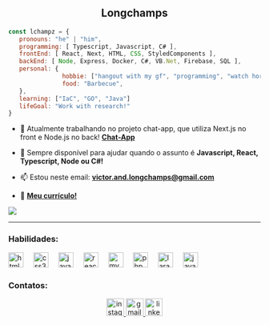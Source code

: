  ### <h2 align="center">Longchamps</h2>

 ```javascript
const lchampz = {
    pronouns: "he" | "him",
    programming: [ Typescript, Javascript, C# ],
    frontEnd: [ React, Next, HTML, CSS, StyledComponents ],
    backEnd: [ Node, Express, Docker, C#, VB.Net, Firebase, SQL ],
    personal: {
                hobbie: ["hangout with my gf", "programming", "watch horror movies"],
                food: "Barbecue",
    },
    learning: ["IaC", "GO", "Java"]
    lifeGoal: "Work with research!"
}
```
 
- 🔭 Atualmente trabalhando no projeto chat-app, que utiliza Next.js no front e Node.js no back! **[Chat-App](https://github.com/lchampz/chat-app)**

- 💬 Sempre disponível para ajudar quando o assunto é **Javascript, React, Typescript, Node ou C#!**

- 📫 Estou neste email: **victor.and.longchamps@gmail.com**

- 📄  **[Meu currículo!](https://iron-catsup-53d.notion.site/Victor-Longchamps-CV-12a98fee79198021af11ef7b0637f5ec?pvs=4)**

</p>
  <a href="[Git](https://github.com/lchampz)">
    <img align="center" src="https://github-readme-stats.vercel.app/api/top-langs/?username=lchampz&hide_progress=true&theme=blueberry&langs_count=8&locale=en" />
  </a>
</div>
</h2>
 <hr>

### Habilidades:

<div align="left">
  <img src="https://cdn.jsdelivr.net/gh/devicons/devicon/icons/html5/html5-original.svg" height="30" alt="html5 logo"  />
  <img width="12" />
  <img src="https://cdn.jsdelivr.net/gh/devicons/devicon/icons/css3/css3-original.svg" height="30" alt="css3 logo"  />
  <img width="12" />
  <img src="https://cdn.jsdelivr.net/gh/devicons/devicon/icons/javascript/javascript-original.svg" height="30" alt="javascript logo"  />
  <img width="12" />
  <img src="https://cdn.jsdelivr.net/gh/devicons/devicon/icons/react/react-original.svg" height="30" alt="react logo"  />
  <img width="12" />
  <img src="https://cdn.jsdelivr.net/gh/devicons/devicon/icons/mysql/mysql-original.svg" height="30" alt="mysql logo"  />
  <img width="12" />
  <img src="https://cdn.jsdelivr.net/gh/devicons/devicon/icons/php/php-original.svg" height="30" alt="php logo"  />
  <img width="12" />
  <img src="https://cdn.jsdelivr.net/gh/devicons/devicon/icons/laravel/laravel-original.svg" height="30" alt="laravel logo"  />
  <img width="12" />
  <img src="https://cdn.jsdelivr.net/gh/devicons/devicon/icons/java/java-original.svg" height="30" alt="java logo"  />
</div>

### Contatos:

<div align="center">
  
  <a href="https://www.instagram.com/champz.js" target="_blank">
    <img src="https://img.shields.io/static/v1?message=Instagram&logo=instagram&label=&color=E4405F&logoColor=white&labelColor=&style=for-the-badge" height="35" alt="instagram logo"  />
  </a>
  <a href="victor.and.longchamps@gmail.com" target="_blank">
    <img src="https://img.shields.io/static/v1?message=Gmail&logo=gmail&label=&color=D14836&logoColor=white&labelColor=&style=for-the-badge" height="35" alt="gmail logo"  />
  </a>
  <a href="https://www.linkedin.com/in/victor-longchamps/" target="_blank">
    <img src="https://img.shields.io/static/v1?message=LinkedIn&logo=linkedin&label=&color=0077B5&logoColor=white&labelColor=&style=for-the-badge" height="35" alt="linkedin logo"  />
  </a>
</div>

###

<br clear="both">

